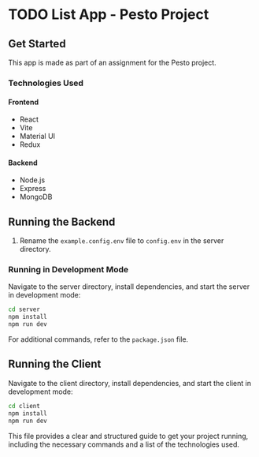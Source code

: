 # TODO List App - Pesto Project

## Get Started

This app is made as part of an assignment for the Pesto project.

### Technologies Used

#### Frontend

- React
- Vite
- Material UI
- Redux

#### Backend

- Node.js
- Express
- MongoDB

## Running the Backend

1. Rename the `example.config.env` file to `config.env` in the server directory.

### Running in Development Mode

Navigate to the server directory, install dependencies, and start the server in development mode:

```bash
cd server
npm install
npm run dev
```

For additional commands, refer to the `package.json` file.

## Running the Client

Navigate to the client directory, install dependencies, and start the client in development mode:

```bash
cd client
npm install
npm run dev
```

This file provides a clear and structured guide to get your project running, including the necessary commands and a list of the technologies used.
